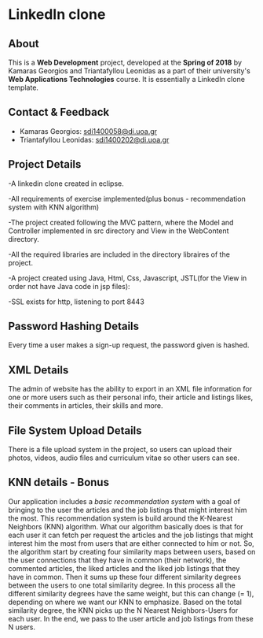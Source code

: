 # LinkedIn clone

## About

This is a **Web Development** project, developed at the **Spring of 2018** by Kamaras Georgios and Triantafyllou Leonidas as a part of their university's **Web Applications Technologies** course. It is essentially a LinkedIn clone template.

## Contact & Feedback

* Kamaras Georgios: <sdi1400058@di.uoa.gr>
* Triantafyllou Leonidas: <sdi1400202@di.uoa.gr>

## Project Details

-A linkedin clone created in eclipse.

-All requirements of exercise implemented(plus bonus - recommendation system with KNN algorithm)

-The project created following the MVC pattern, where the Model and Controller implemented in src directory and View in the WebContent directory.

-All the required libraries are included in the directory libraires of the project.

-A project created using Java, Html, Css, Javascript, JSTL(for the View in order not have Java code in jsp files):

-SSL exists for http, listening to port 8443

## Password Hashing Details

Every time a user makes a sign-up request, the password given is hashed.

## XML Details

The admin of website has the ability to export in an XML file information for one or more users such as their personal info, their article and listings likes, their comments in articles, their skills and more.

## File System Upload Details

There is a file upload system in the project, so users can upload their photos, videos, audio files and curriculum vitae so other users can see.

## KNN details - Bonus

Our application includes a _basic recommendation system_ with a goal of bringing to the user the articles and the job listings that might interest him the most. This recommendation system is build around the K-Nearest Neighbors (KNN) algorithm. What our algorithm basically does is that for each user it can fetch per request the articles and the job listings that might interest him the most from users that are either connected to him or not. So, the algorithm start by creating four similarity maps between users, based on the user connections that they have in common (their network), the commented articles, the liked articles and the liked job listings that they have in common. Then it sums up these four different similarity degrees between the users to one total similarity degree. In this process all the different similarity degrees have the same weight, but this can change (= 1), depending on where we want our KNN to emphasize. Based on the total similarity degree, the KNN picks up the N Nearest Neighbors-Users for each user. In the end, we pass to the user article and job listings from these N users.
